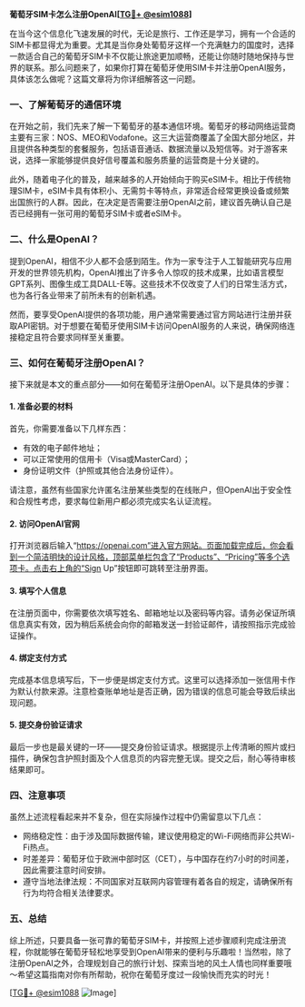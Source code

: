 **葡萄牙SIM卡怎么注册OpenAI[[TG💪+ @esim1088](https://t.me/s/esim1088)]**

在当今这个信息化飞速发展的时代，无论是旅行、工作还是学习，拥有一个合适的SIM卡都显得尤为重要。尤其是当你身处葡萄牙这样一个充满魅力的国度时，选择一款适合自己的葡萄牙SIM卡不仅能让旅途更加顺畅，还能让你随时随地保持与世界的联系。那么问题来了，如果你打算在葡萄牙使用SIM卡并注册OpenAI服务，具体该怎么做呢？这篇文章将为你详细解答这一问题。

### 一、了解葡萄牙的通信环境

在开始之前，我们先来了解一下葡萄牙的基本通信环境。葡萄牙的移动网络运营商主要有三家：NOS、MEO和Vodafone。这三大运营商覆盖了全国大部分地区，并且提供各种类型的套餐服务，包括语音通话、数据流量以及短信等。对于游客来说，选择一家能够提供良好信号覆盖和服务质量的运营商是十分关键的。

此外，随着电子化的普及，越来越多的人开始倾向于购买eSIM卡。相比于传统物理SIM卡，eSIM卡具有体积小、无需剪卡等特点，非常适合经常更换设备或频繁出国旅行的人群。因此，在决定是否需要注册OpenAI之前，建议首先确认自己是否已经拥有一张可用的葡萄牙SIM卡或者eSIM卡。

### 二、什么是OpenAI？

提到OpenAI，相信不少人都不会感到陌生。作为一家专注于人工智能研究与应用开发的世界领先机构，OpenAI推出了许多令人惊叹的技术成果，比如语言模型GPT系列、图像生成工具DALL-E等。这些技术不仅改变了人们的日常生活方式，也为各行各业带来了前所未有的创新机遇。

然而，要享受OpenAI提供的各项功能，用户通常需要通过官方网站进行注册并获取API密钥。对于想要在葡萄牙使用SIM卡访问OpenAI服务的人来说，确保网络连接稳定且符合要求同样至关重要。

### 三、如何在葡萄牙注册OpenAI？

接下来就是本文的重点部分——如何在葡萄牙注册OpenAI。以下是具体的步骤：

#### 1. 准备必要的材料

首先，你需要准备以下几样东西：
- 有效的电子邮件地址；
- 可以正常使用的信用卡（Visa或MasterCard）；
- 身份证明文件（护照或其他合法身份证件）。

请注意，虽然有些国家允许匿名注册某些类型的在线账户，但OpenAI出于安全性和合规性考虑，要求每位新用户都必须完成实名认证流程。

#### 2. 访问OpenAI官网

打开浏览器后输入“https://openai.com”进入官方网站。页面加载完成后，你会看到一个简洁明快的设计风格，顶部菜单栏包含了“Products”、“Pricing”等多个选项卡。点击右上角的“Sign Up”按钮即可跳转至注册界面。

#### 3. 填写个人信息

在注册页面中，你需要依次填写姓名、邮箱地址以及密码等内容。请务必保证所填信息真实有效，因为稍后系统会向你的邮箱发送一封验证邮件，请按照指示完成验证操作。

#### 4. 绑定支付方式

完成基本信息填写后，下一步便是绑定支付方式。这里可以选择添加一张信用卡作为默认付款来源。注意检查账单地址是否正确，因为错误的信息可能会导致后续出现问题。

#### 5. 提交身份验证请求

最后一步也是最关键的一环——提交身份验证请求。根据提示上传清晰的照片或扫描件，确保包含护照封面及个人信息页的内容完整无误。提交之后，耐心等待审核结果即可。

### 四、注意事项

虽然上述流程看起来并不复杂，但在实际操作过程中仍需留意以下几点：

- 网络稳定性：由于涉及国际数据传输，建议使用稳定的Wi-Fi网络而非公共Wi-Fi热点。
- 时差差异：葡萄牙位于欧洲中部时区（CET），与中国存在约7小时的时间差，因此需要注意时间安排。
- 遵守当地法律法规：不同国家对互联网内容管理有着各自的规定，请确保所有行为均符合相关法律要求。

### 五、总结

综上所述，只要具备一张可靠的葡萄牙SIM卡，并按照上述步骤顺利完成注册流程，你就能够在葡萄牙轻松地享受到OpenAI带来的便利与乐趣啦！当然啦，除了注册OpenAI之外，合理规划自己的旅行计划、探索当地的风土人情也同样重要哦～希望这篇指南对你有所帮助，祝你在葡萄牙度过一段愉快而充实的时光！

[[TG💪+ @esim1088](https://t.me/s/esim1088) ![Image](https://i.postimg.cc/4NQfJmqS/Snipaste-2025-05-13-00-14-12.png)]